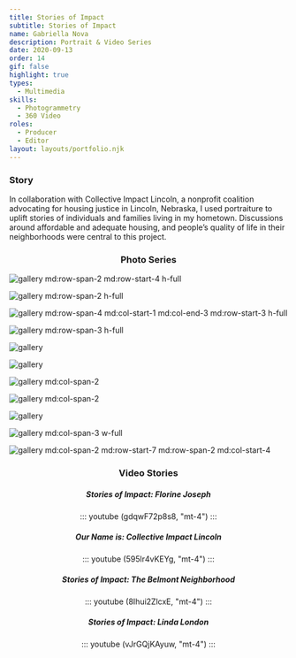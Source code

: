 ```yaml
---
title: Stories of Impact
subtitle: Stories of Impact
name: Gabriella Nova
description: Portrait & Video Series
date: 2020-09-13
order: 14
gif: false
highlight: true
types:
  - Multimedia
skills:
  - Photogrammetry
  - 360 Video
roles:
  - Producer
  - Editor
layout: layouts/portfolio.njk
---
```


<div class="grid-center sm:grid-center md:grid-center">

### Story

In collaboration with Collective Impact Lincoln, a nonprofit coalition advocating for housing justice in Lincoln, Nebraska, I used portraiture to uplift stories of individuals and families living in my hometown. Discussions around affordable and adequate housing, and people’s quality of life in their neighborhoods were central to this project. 

</div>

<copy-wrap align="center" class="grid-center sm:grid-center md:col-start-3 md:col-end-4">

### Photo Series

</copy-wrap>

![](./assets/img/stories-of-impact/gallery/20181013_NearSouth_003.jpg "gallery md:row-span-2 md:row-start-4 h-full")

![](./assets/img/stories-of-impact/gallery/Florine_Clinton.jpg "gallery md:row-span-2 h-full")

![](./assets/img/stories-of-impact/gallery/20181013_NearSouth_005.jpg "gallery md:row-span-4 md:col-start-1 md:col-end-3 md:row-start-3 h-full")

![](./assets/img/stories-of-impact/gallery/20180923_CollectiveImpactLincoln_010.jpg "gallery md:row-span-3 h-full")

![](./assets/img/stories-of-impact/gallery/LemusFamily_Everett.jpg "gallery")

![](./assets/img/stories-of-impact/gallery/ParHser_HtooSay_NearSouth.jpg "gallery")

![](./assets/img/stories-of-impact/gallery/Anas_Zinah_Belmont.jpg "gallery md:col-span-2")

![](./assets/img/stories-of-impact/gallery/Wal_Hartley_2.jpg "gallery md:col-span-2")

![](./assets/img/stories-of-impact/gallery/Karen_Clinton.jpg "gallery")

![](./assets/img/stories-of-impact/gallery/Sakeena_Belmont.jpg "gallery md:col-span-3 w-full")

![](./assets/img/stories-of-impact/gallery/Jimena_Everett.jpg "gallery md:col-span-2 md:row-start-7 md:row-span-2 md:col-start-4")

<copy-wrap align="center" class="grid-center sm:grid-center md:grid-center">

### Video Stories

</copy-wrap>

<copy-wrap align="center" class="grid-center sm:grid-center md:grid-center">

##### Stories of Impact: Florine Joseph

::: youtube (gdqwF72p8s8, "mt-4") :::

</copy-wrap>

<copy-wrap align="center" class="grid-center sm:grid-center md:grid-center">

##### Our Name is: Collective Impact Lincoln

::: youtube (595lr4vKEYg, "mt-4") :::

</copy-wrap>

<copy-wrap align="center" class="grid-center sm:grid-center md:grid-center">

##### Stories of Impact: The Belmont Neighborhood

::: youtube (8Ihui2ZlcxE, "mt-4") :::

</copy-wrap>

<copy-wrap align="center" class="grid-center sm:grid-center md:grid-center">

##### Stories of Impact: Linda London

::: youtube (vJrGQjKAyuw, "mt-4") :::

</copy-wrap>